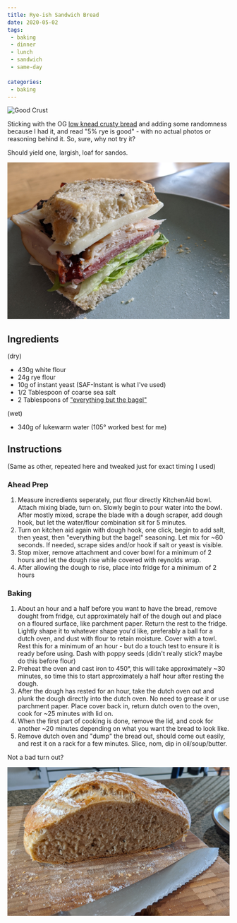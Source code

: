 ```yaml
---
title: Rye-ish Sandwich Bread
date: 2020-05-02
tags:
 - baking
 - dinner
 - lunch
 - sandwich
 - same-day

categories:
 - baking
---
```



![Good Crust](/images/rye-whole.jpg)

Sticking with the OG [low knead crusty bread](https://recipes.strazzere.com/2020/04/19/low-knead-crusty-bread/) and adding some randomness because I had it, and read "5% rye is good" - with no actual photos or reasoning behind it. So, sure, why not try it?

Should yield one, largish, loaf for sandos.

![Actually a sando :D](/images/rye-sando.jpg)

## Ingredients
(dry)
 * 430g white flour
 * 24g rye flour
 * 10g of instant yeast (SAF-Instant is what I've used)
 * 1/2 Tablespoon of coarse sea salt
 * 2 Tablespoons of ["everything but the bagel"](https://www.amazon.com/Trader-Joes-Everything-Sesame-Seasoning/dp/B06W9N8X9H)

(wet)
 * 340g of lukewarm water (105° worked best for me)

## Instructions

(Same as other, repeated here and tweaked just for exact timing I used)

### Ahead Prep
1. Measure incredients seperately, put flour directly KitchenAid
   bowl. Attach mixing blade, turn on. Slowly begin to pour water
   into the bowl. After mostly mixed, scrape the blade with a dough
   scraper, add dough hook, but let the water/flour combination sit
   for 5 minutes.
2. Turn on kitchen aid again with dough hook, one click, begin to add
   salt, then yeast, then "everything but the bagel" seasoning. Let
   mix for ~60 seconds. If needed, scrape sides and/or hook if salt
   or yeast is visible.
3. Stop mixer, remove attachment and cover bowl for a minimum of 2 hours
   and let the dough rise while covered with reynolds wrap.
4. After allowing the dough to rise, place into fridge for a minimum of
   2 hours

### Baking
1. About an hour and a half before you want to have the bread, remove
   dought from fridge, cut approximately half of the dough out and place
   on a floured surface, like parchment paper. Return the rest to the fridge.
   Lightly shape it to whatever shape you'd like, preferably a ball for
   a dutch oven, and dust with flour to retain moisture. Cover with a towl.
   Rest this for a minimum of an hour - but do a touch test to ensure it is
   ready before using. Dash with poppy seeds (didn't really stick? maybe do this before flour)
2. Preheat the oven and cast iron to 450°, this will take approximately ~30
   minutes, so time this to start approximately a half hour after resting the
   dough.
3. After the dough has rested for an hour, take the dutch oven out and plunk
   the dough directly into the dutch oven. No need to grease it or use parchment
   paper. Place cover back in, return dutch oven to the oven, cook for ~25
   minutes with lid on.
4. When the first part of cooking is done, remove the lid, and cook for another
   ~20 minutes depending on what you want the bread to look like.
5. Remove dutch oven and "dump" the bread out, should come out easily, and
   rest it on a rack for a few minutes. Slice, nom, dip in oil/soup/butter.

Not a bad turn out?

![Good Crust](/images/rye-cut.jpg)